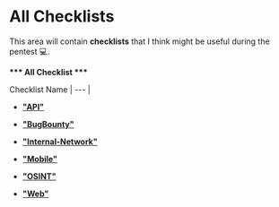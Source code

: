 # All Checklists
This area will contain <b>checklists</b> that I think might be useful during the pentest :computer:.


  <summary><b>*** All Checklist ***</b></summary>

Checklist Name
| --- |
[**<ul><li> "API" </li></ul>**](/Months/January/API.md)
[**<ul><li> "BugBounty" </li></ul>**](/Months/January/API.md)
[**<ul><li> "Internal-Network" </li></ul>**](/Months/January/API.md)
[**<ul><li> "Mobile" </li></ul>**](/Months/January/API.md)
[**<ul><li> "OSINT" </li></ul>**](/Months/January/API.md)
[**<ul><li> "Web" </li></ul>**](/Months/January/API.md)
